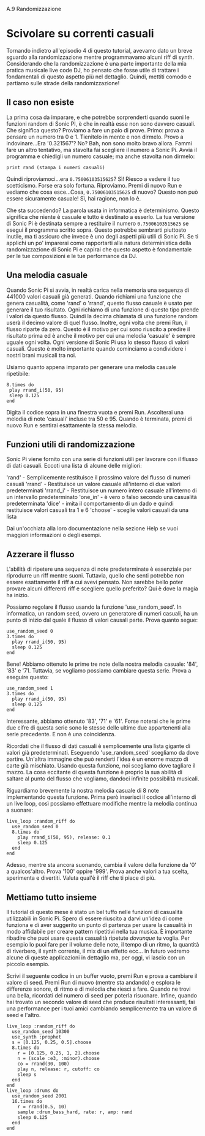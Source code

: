 A.9 Randomizzazione

# Scivolare su correnti casuali

Tornando indietro all'episodio 4 di questo tutorial, avevamo dato un breve sguardo alla randomizzazione mentre programmavamo alcuni riff di synth. Considerando che la randomizzazione è una parte importante della mia pratica musicale live code DJ, ho pensato che fosse utile di trattare i fondamentali di questo aspetto più nel dettaglio. Quindi, mettiti comodo e partiamo sulle strade della randomizzazione!

## Il caso non esiste

La prima cosa da imparare, e che potrebbe sorprenderti quando suoni le funzioni random di Sonic PI, è che in realtà esse non sono davvero casuali. Che significa questo? Proviamo a fare un paio di prove. Primo: prova a pensare un numero tra 0 e 1. Tienitelo in mente e non dirmelo. Provo a indovinare...Era '0.321567'? No? Bah, non sono molto bravo allora. Fammi fare un altro tentativo, ma stavolta fai scegliere il numero a Sonic Pi. Avvia il programma e chiedigli un numero casuale; ma anche stavolta non dirmelo:

```
print rand (stampa i numeri casuali)
```

Quindi riproviamoci...era `0.75006103515625`? Sì! Riesco a vedere il tuo scetticismo. Forse era solo fortuna. Riproviamo. Premi di nuovo Run e vediamo che cosa esce...Cosa, `0.75006103515625` di nuovo? Questo non può essere sicuramente casuale! Sì, hai ragione, non lo è.

Che sta succedendo? La parola usata in informatica è determinismo. Questo significa che niente è casuale e tutto è destinato a esserlo. La tua versione di Sonic Pi è destinata sempre a restituire il numero `0.75006103515625` se esegui il programma scritto sopra. Questo potrebbe sembrarti piuttosto inutile, ma ti assicuro che invece è uno degli aspetti più utili di Sonic Pi. Se ti applichi un po' imparerai come rapportarti alla natura deterministica della randomizzazione di Sonic Pi e capirai che questo aspetto è fondamentale per le tue composizioni e le tue performance da DJ.

## Una melodia casuale

Quando Sonic Pi si avvia, in realtà carica nella memoria una sequenza di 441000 valori casuali già generati. Quando richiami una funzione che genera casualità, come 'rand' o 'rrand', questo flusso casuale è usato per generare il tuo risultato. Ogni richiamo di una funzione di questo tipo prende i valori da questo flusso. Quindi la decima chiamata di una funzione random userà il decimo valore di quel flusso. Inoltre, ogni volta che premi Run, il flusso riparte da zero. Questo è il motivo per cui sono riuscito a predire il risultato prima ed è anche il motivo per cui una melodia 'casuale' è sempre uguale ogni volta. Ogni versione di Sonic Pi usa lo stesso flusso di valori casuali. Questo è molto importante quando cominciamo a condividere i nostri brani musicali tra noi.

Usiamo quanto appena imparato per generare una melodia casuale ripetibile:

```
8.times do
 play rrand_i(50, 95)
 sleep 0.125
end
```

Digita il codice sopra in una finestra vuota e premi Run. Ascolterai una melodia di note 'casuali' incluse tra 50 e 95. Quando è terminata, premi di nuovo Run e sentirai esattamente la stessa melodia.

## Funzioni utili di randomizzazione

Sonic Pi viene fornito con una serie di funzioni utili per lavorare con il flusso di dati casuali. Eccoti una lista di alcune delle migliori:

'rand' - Semplicemente restituisce il prossimo valore del flusso di numeri casuali
'rrand' - Restituisce un valore casuale all'interno di due valori predeterminati
'rrand_i' - Restituisce un numero intero casuale all'interno di un intervallo predeterminato
'one_in' - è vero o falso secondo una casualità predeterminata
'dice' - imita il comportamento di un dado e quindi restituisce valori casuali tra 1 e 6
'choose' - sceglie valori casuali da una lista

Dai un'occhiata alla loro documentazione nella sezione Help se vuoi maggiori informazioni o degli esempi.

## Azzerare il flusso

L'abilità di ripetere una sequenza di note predeterminate è essenziale per riprodurre un riff mentre suoni. Tuttavia, quello che senti potrebbe non essere esattamente il riff a cui avevi pensato. Non sarebbe bello poter provare alcuni differenti riff e scegliere quello preferito? Qui è dove la magia ha inizio.

Possiamo regolare il flusso usando la funzione 'use_random_seed'. In informatica, un random seed, ovvero un generatore di numeri casuali, ha un punto di inizio dal quale il flusso di valori causali parte. Prova quanto segue:

```
use_random_seed 0
3.times do
  play rrand_i(50, 95)
  sleep 0.125
end
```

Bene! Abbiamo ottenuto le prime tre note della nostra melodia casuale: '84', '83' e '71. Tuttavia, se vogliamo possiamo cambiare questa serie. Prova a eseguire questo:

```
use_random_seed 1
3.times do
  play rrand_i(50, 95)
  sleep 0.125
end
```

Interessante, abbiamo ottenuto '83', '71' e '61'. Forse noterai che le prime due cifre di questa serie sono le stesse delle ultime due appartenenti alla serie precedente. E non è una coincidenza.

Ricordati che il flusso di dati casuali è semplicemente una lista gigante di valori già predeterminati. Eseguendo 'use_random_seed' scegliamo da dove partire. Un'altra immagine che può renderti l'idea è un enorme mazzo di carte già mischiato. Usando questa funzione, noi scegliamo dove tagliare il mazzo. La cosa eccitante di questa funzione è proprio la sua abilità di saltare al punto del flusso che vogliamo, dandoci infinite possibilità musicali.

Riguardiamo brevemente la nostra melodia casuale di 8 note implementando questa funzione. Prima però inserisci il codice all'interno di un live loop, così possiamo effettuare modifiche mentre la melodia continua a suonare:

```
live_loop :random_riff do    
  use_random_seed 0
  8.times do
    play rrand_i(50, 95), release: 0.1
    sleep 0.125
  end
end
```
  
Adesso, mentre sta ancora suonando, cambia il valore della funzione da '0' a qualcos'altro. Prova '100' oppire '999'. Prova anche valori a tua scelta, sperimenta e divertiti. Valuta qual'è il riff che ti piace di più.

## Mettiamo tutto insieme

Il tutorial di questo mese è stato un bel tuffo nelle funzioni di casualità utilizzabili in Sonic Pi. Spero di essere riuscito a darvi un'idea di come funziona e di aver suggerito un punto di partenza per usare la casualità in modo affidabile per creare pattern ripetitivi nella tua musica. È importante ribadire che puoi usare questa casualità ripetute *dovunque* tu voglia. Per esempio lo puoi fare per il volume delle note, il tempo di un ritmo, la quantità di riverbero, il synth corrente, il mix di un effetto ecc... In futuro vedremo alcune di queste applicazioni in dettaglio ma, per oggi, vi lascio con un piccolo esempio.

Scrivi il seguente codice in un buffer vuoto, premi Run e prova a cambiare il valore di seed. Premi Run di nuovo (mentre sta andando) e esplora le differenze sonore, di ritmo e di melodia che riesci a fare. Quando ne trovi una bella, ricordati del numero di seed per poterla risuonare. Infine, quando hai trovato un secondo valore di seed che produce risultati interessanti, fai una performance per i tuoi amici cambiando semplicemente tra un valore di seed e l'altro.

```
live_loop :random_riff do
  use_random_seed 10300
  use_synth :prophet
  s = [0.125, 0.25, 0.5].choose
  8.times do
    r = [0.125, 0.25, 1, 2].choose
    n = (scale :e3, :minor).choose
    co = rrand(30, 100)
    play n, release: r, cutoff: co
    sleep s
  end
end
live_loop :drums do
  use_random_seed 2001
  16.times do
    r = rrand(0.5, 10)
    sample :drum_bass_hard, rate: r, amp: rand
    sleep 0.125
  end
end
```

